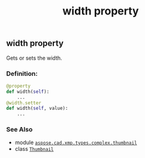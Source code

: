 ﻿---
title: width property
second_title: Aspose.CAD for Python via .NET API References
description: 
type: docs
weight: 80
url: /python-net/aspose.cad.xmp.types.complex.thumbnail/thumbnail/width/
is_root: false
---

## width property


Gets or sets the width.
### Definition:
```python
@property
def width(self):
    ...
@width.setter
def width(self, value):
    ...
```

### See Also
* module [`aspose.cad.xmp.types.complex.thumbnail`](../../)
* class [`Thumbnail`](/cad/python-net/aspose.cad.xmp.types.complex.thumbnail/thumbnail)
